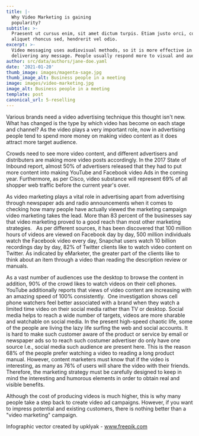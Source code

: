 ```yaml
---
title: |-
  Why Video Marketing is gaining
  popularity?
subtitle: >-
  Praesent ut cursus enim, sit amet dictum turpis. Etiam justo orci, consectetur
  aliquet rhoncus sed, hendrerit vel odio.
excerpt: >-
  Video messaging uses audiovisual methods, so it is more effective in
  delivering any message. People usually respond more to visual and audio format
author: src/data/authors/jane-doe.yaml
date: '2021-01-20'
thumb_image: images/magenta-sage.jpg
thumb_image_alt: Business people in a meeting
image: images/video-marketing.jpg
image_alt: Business people in a meeting
template: post
canonical_url: 5-reselling
---
```

Various brands need a video advertising technique this thought isn't new. What has changed is the type by which video has become on each stage and channel? As the video plays a very important role, now in advertising people tend to spend more money on making video content as it does attract more target audience.

Crowds need to see more video content, and different advertisers and distributers are making more video posts accordingly. In the 2017 State of Inbound report, almost 50% of advertisers released that they had to put more content into making YouTube and Facebook video Ads in the coming year. Furthermore, as per Cisco, video substance will represent 69% of all shopper web traffic before the current year's over.

As video marketing plays a vital role in advertising apart from advertising through newspaper ads and radio announcements when it comes to checking how many people have actually viewed the marketing campaign video marketing takes the lead. More than 83 percent of the businesses say that video marketing proved to a good reach than most other marketing strategies.   As per different sources, it has been discovered that 100 million hours of videos are viewed on Facebook day by day, 500 million individuals watch the Facebook video every day, Snapchat users watch 10 billion recordings day by day, 82% of Twitter clients like to watch video content on Twitter. As indicated by eMarketer, the greater part of the clients like to think about an item through a video than reading the description review or manuals.

As a vast number of audiences use the desktop to browse the content in addition, 90% of the crowd likes to watch videos on their cell phones. YouTube additionally reports that views of video content are increasing with an amazing speed of 100% consistently.  One investigation shows cell phone watchers feel better associated with a brand when they watch a limited time video on their social media rather than TV or desktop. Social media helps to reach a wide number of targets, videos are more sharable and watchable on social media. In the present high-speed chaotic life, some of the people are living the lazy life surfing the web and social accounts. It is hard to make such customer aware of the product or service by email or newspaper ads so to reach such costumer advertiser do only have one source I.e., social media such audience are present here. This is the reason 68% of the people prefer watching a video to reading a long product manual. However, content marketers must know that if the video is interesting, as many as 76% of users will share the video with their friends. Therefore, the marketing strategy must be carefully designed to keep in mind the interesting and humorous elements in order to obtain real and visible benefits.

Although the cost of producing videos is much higher, this is why many people take a step back to create video ad campaigns. However, if you want to impress potential and existing customers, there is nothing better than a "video marketing" campaign.



Infographic vector created by upklyak - www.freepik.com
